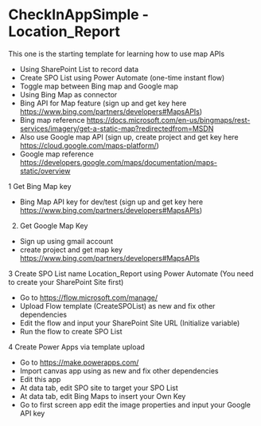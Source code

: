 # CheckInAppSimple - Location_Report

This one is the starting template for learning how to use map APIs

- Using SharePoint List to record data
- Create SPO List using Power Automate (one-time instant flow)
- Toggle map between Bing map and Google map
- Using Bing Map as connector 
- Bing API for Map feature (sign up and get key here https://www.bing.com/partners/developers#MapsAPIs) 
- Bing map reference https://docs.microsoft.com/en-us/bingmaps/rest-services/imagery/get-a-static-map?redirectedfrom=MSDN
- Also use Google map API (sign up, create project and get key here https://cloud.google.com/maps-platform/)
- Google map reference https://developers.google.com/maps/documentation/maps-static/overview

1 Get Bing Map key
 - Bing Map API key for dev/test (sign up and get key here https://www.bing.com/partners/developers#MapsAPIs) 
 
2. Get Google Map Key
 - Sign up using gmail account
 - create project and get map key https://www.bing.com/partners/developers#MapsAPIs

3 Create SPO List name Location_Report using Power Automate (You need to create your SharePoint Site first)
  - Go to https://flow.microsoft.com/manage/
  - Upload Flow template (CreateSPOList) as new and fix other dependencies
  - Edit the flow and input your SharePoint Site URL (Initialize variable)
  - Run the flow to create SPO List

4 Create Power Apps via template upload
  - Go to https://make.powerapps.com/
  - Import canvas app using as new and fix other dependencies
  - Edit this app
  - At data tab, edit SPO site to target your SPO List
  - At data tab, edit Bing Maps to insert your Own Key
  - Go to first screen app edit the image properties and input your Google API key 
